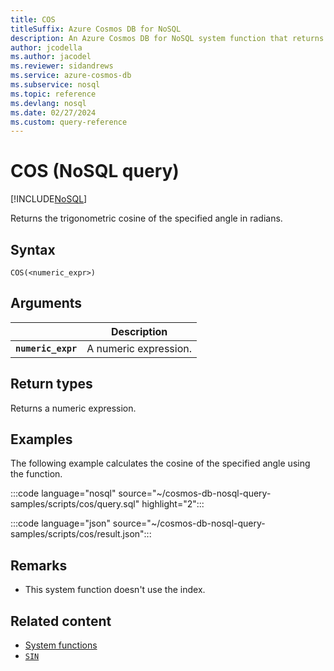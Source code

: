 ```yaml
---
title: COS
titleSuffix: Azure Cosmos DB for NoSQL
description: An Azure Cosmos DB for NoSQL system function that returns the trigonometric cosine of the specified angle.
author: jcodella
ms.author: jacodel
ms.reviewer: sidandrews
ms.service: azure-cosmos-db
ms.subservice: nosql
ms.topic: reference
ms.devlang: nosql
ms.date: 02/27/2024
ms.custom: query-reference
---
```


# COS (NoSQL query)

[!INCLUDE[NoSQL](../../includes/appliesto-nosql.md)]

Returns the trigonometric cosine of the specified angle in radians.
  
## Syntax
  
```nosql
COS(<numeric_expr>)  
```  

## Arguments

| | Description |
| --- | --- |
| **`numeric_expr`** | A numeric expression. |

## Return types

Returns a numeric expression.  

## Examples
  
The following example calculates the cosine of the specified angle using the function.
  
:::code language="nosql" source="~/cosmos-db-nosql-query-samples/scripts/cos/query.sql" highlight="2":::

:::code language="json" source="~/cosmos-db-nosql-query-samples/scripts/cos/result.json":::

## Remarks

- This system function doesn't use the index.

## Related content

- [System functions](system-functions.yml)
- [`SIN`](sin.md)
